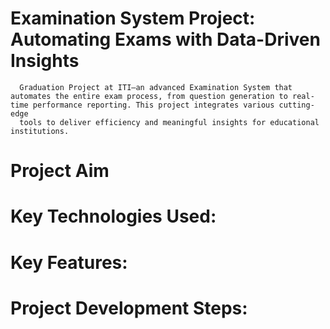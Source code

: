 # Examination System Project: Automating Exams with Data-Driven Insights
      Graduation Project at ITI—an advanced Examination System that automates the entire exam process, from question generation to real-time performance reporting. This project integrates various cutting-edge 
      tools to deliver efficiency and meaningful insights for educational institutions.

# Project Aim


# Key Technologies Used:

# Key Features:

# Project Development Steps:
